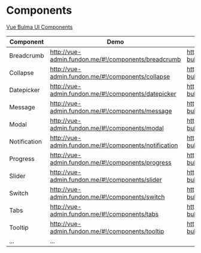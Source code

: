 # Components

[Vue Bulma UI Components](https://github.com/vue-bulma)

| Component | Demo | Source |  
| --- | --- | --- |  
| Breadcrumb | http://vue-admin.fundon.me/#!/components/breadcrumb | https://github.com/vue-bulma/breadcrumb |  
| Collapse | http://vue-admin.fundon.me/#!/components/collapse | https://github.com/vue-bulma/collapse |  
| Datepicker | http://vue-admin.fundon.me/#!/components/datepicker | https://github.com/vue-bulma/datepicker |  
| Message | http://vue-admin.fundon.me/#!/components/message | https://github.com/vue-bulma/message |  
| Modal | http://vue-admin.fundon.me/#!/components/modal | https://github.com/vue-bulma/modal |  
| Notification | http://vue-admin.fundon.me/#!/components/notification | https://github.com/vue-bulma/notification |  
| Progress | http://vue-admin.fundon.me/#!/components/progress | https://github.com/vue-bulma/progress-bar |  
| Slider | http://vue-admin.fundon.me/#!/components/slider | https://github.com/vue-bulma/slider |  
| Switch | http://vue-admin.fundon.me/#!/components/switch | https://github.com/vue-bulma/switch |  
| Tabs | http://vue-admin.fundon.me/#!/components/tabs | https://github.com/vue-bulma/tabs |  
| Tooltip | http://vue-admin.fundon.me/#!/components/tooltip | https://github.com/vue-bulma/tooltip |  
| ... | ... |  
